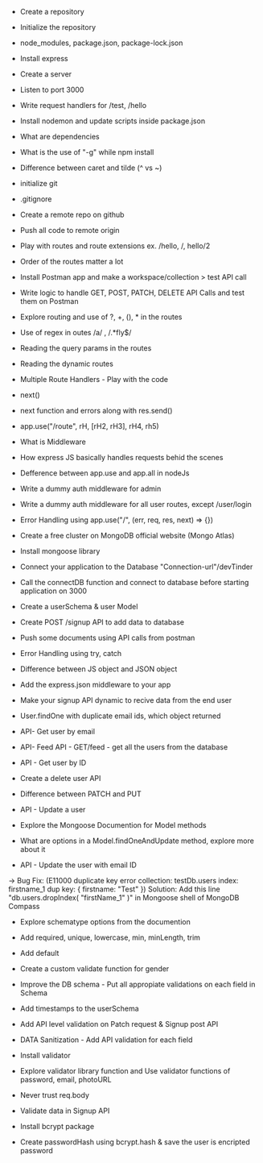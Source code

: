 - Create a repository
- Initialize the repository
- node_modules, package.json, package-lock.json
- Install express
- Create a server
- Listen to port 3000
- Write request handlers for /test, /hello
- Install nodemon and update scripts inside package.json
- What are dependencies
- What is the use of "-g" while npm install
- Difference between caret and tilde (^ vs ~)

- initialize git
- .gitignore
- Create a remote repo on github
- Push all code to remote origin
- Play with routes and route extensions ex. /hello, /, hello/2
- Order of the routes matter a lot
- Install Postman app and make a workspace/collection > test API call
- Write logic to handle GET, POST, PATCH, DELETE API Calls and test them on Postman
- Explore routing and use of ?, +, (), \* in the routes
- Use of regex in outes /a/ , /.\*fly$/
- Reading the query params in the routes
- Reading the dynamic routes

- Multiple Route Handlers - Play with the code
- next()
- next function and errors along with res.send()
- app.use("/route", rH, [rH2, rH3], rH4, rh5)
- What is Middleware
- How express JS basically handles requests behid the scenes
- Defference between app.use and app.all in nodeJs
- Write a dummy auth middleware for admin
- Write a dummy auth middleware for all user routes, except /user/login
- Error Handling using app.use("/", (err, req, res, next) => {})

- Create a free cluster on MongoDB official website (Mongo Atlas)
- Install mongoose library
- Connect your application to the Database "Connection-url"/devTinder
- Call the connectDB function and connect to database before starting application on 3000
- Create a userSchema & user Model
- Create POST /signup API to add data to database
- Push some documents using API calls from postman
- Error Handling using try, catch

- Difference between JS object and JSON object
- Add the express.json middleware to your app
- Make your signup API dynamic to recive data from the end user
- User.findOne with duplicate email ids, which object returned
- API- Get user by email
- API- Feed API - GET/feed - get all the users from the database
- API - Get user by ID
- Create a delete user API
- Difference between PATCH and PUT
- API - Update a user
- Explore the Mongoose Documention for Model methods
- What are options in a Model.findOneAndUpdate method, explore more about it
- API - Update the user with email ID

-> Bug Fix: (E11000 duplicate key error collection: testDb.users index: firstname_1 dup key: { firstname: "Test" })
Solution: Add this line "db.users.dropIndex( "firstName_1" )" in Mongoose shell of MongoDB Compass

- Explore schematype options from the documention
- Add required, unique, lowercase, min, minLength, trim
- Add default
- Create a custom validate function for gender
- Improve the DB schema - Put all appropiate validations on each field in Schema
- Add timestamps to the userSchema
- Add API level validation on Patch request & Signup post API
- DATA Sanitization - Add API validation for each field
- Install validator
- Explore validator library function and Use validator functions of password, email, photoURL
- Never trust req.body

- Validate data in Signup API
- Install bcrypt package
- Create passwordHash using bcrypt.hash & save the user is encripted password
